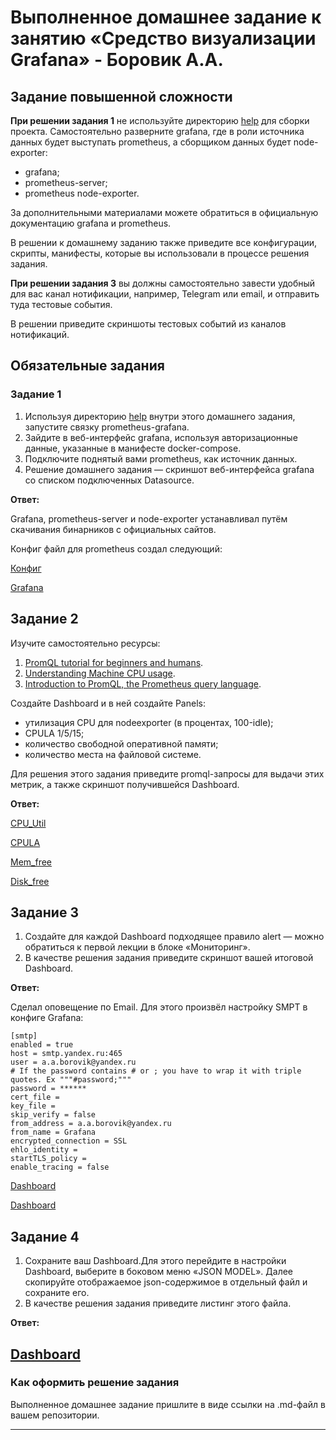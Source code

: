 # Выполненное домашнее задание к занятию «Средство визуализации Grafana» - Боровик А.А.

## Задание повышенной сложности

**При решении задания 1** не используйте директорию [help](./help) для сборки проекта. Самостоятельно разверните grafana, где в роли источника данных будет выступать prometheus, а сборщиком данных будет node-exporter:

- grafana;
- prometheus-server;
- prometheus node-exporter.

За дополнительными материалами можете обратиться в официальную документацию grafana и prometheus.

В решении к домашнему заданию также приведите все конфигурации, скрипты, манифесты, которые вы 
использовали в процессе решения задания.

**При решении задания 3** вы должны самостоятельно завести удобный для вас канал нотификации, например, Telegram или email, и отправить туда тестовые события.

В решении приведите скриншоты тестовых событий из каналов нотификаций.

## Обязательные задания

### Задание 1
 
1. Используя директорию [help](./help) внутри этого домашнего задания, запустите связку prometheus-grafana.
2. Зайдите в веб-интерфейс grafana, используя авторизационные данные, указанные в манифесте docker-compose.
3. Подключите поднятый вами prometheus, как источник данных.
4. Решение домашнего задания — скриншот веб-интерфейса grafana со списком подключенных Datasource.

**Ответ:**

Grafana, prometheus-server и node-exporter устанавливал путём скачивания бинарников с официальных сайтов.

Конфиг файл для prometheus создал следующий:

[Конфиг](https://github.com/Lex-Chaos/10-monitoring-03-grafana-hw/blob/main/files/prometheus.yml)

[Grafana](https://github.com/Lex-Chaos/10-monitoring-03-grafana-hw/blob/main/img/Task_1.png)

## Задание 2

Изучите самостоятельно ресурсы:

1. [PromQL tutorial for beginners and humans](https://valyala.medium.com/promql-tutorial-for-beginners-9ab455142085).
2. [Understanding Machine CPU usage](https://www.robustperception.io/understanding-machine-cpu-usage).
3. [Introduction to PromQL, the Prometheus query language](https://grafana.com/blog/2020/02/04/introduction-to-promql-the-prometheus-query-language/).

Создайте Dashboard и в ней создайте Panels:

- утилизация CPU для nodeexporter (в процентах, 100-idle);
- CPULA 1/5/15;
- количество свободной оперативной памяти;
- количество места на файловой системе.

Для решения этого задания приведите promql-запросы для выдачи этих метрик, а также скриншот получившейся Dashboard.

**Ответ:**

[CPU_Util](https://github.com/Lex-Chaos/10-monitoring-03-grafana-hw/blob/main/img/Task_2-CPU_Util.png)

[CPULA](https://github.com/Lex-Chaos/10-monitoring-03-grafana-hw/blob/main/img/Task_2-CPULA.png)

[Mem_free](https://github.com/Lex-Chaos/10-monitoring-03-grafana-hw/blob/main/img/Task_2-Mem_free.png)

[Disk_free](https://github.com/Lex-Chaos/10-monitoring-03-grafana-hw/blob/main/img/Task_2-Disk_free.png)

## Задание 3

1. Создайте для каждой Dashboard подходящее правило alert — можно обратиться к первой лекции в блоке «Мониторинг».
2. В качестве решения задания приведите скриншот вашей итоговой Dashboard.

**Ответ:**

Сделал оповещение по Email. Для этого произвёл настройку SMPT в конфиге Grafana:

```
[smtp]
enabled = true
host = smtp.yandex.ru:465
user = a.a.borovik@yandex.ru
# If the password contains # or ; you have to wrap it with triple quotes. Ex """#password;"""
password = ******
cert_file =
key_file =
skip_verify = false
from_address = a.a.borovik@yandex.ru
from_name = Grafana
encrypted_connection = SSL
ehlo_identity =
startTLS_policy =
enable_tracing = false
```

[Dashboard](https://github.com/Lex-Chaos/10-monitoring-03-grafana-hw/blob/main/img/Task_3-Dashboard.png)

[Dashboard](https://github.com/Lex-Chaos/10-monitoring-03-grafana-hw/blob/main/img/Task_3-Alert.png)

## Задание 4

1. Сохраните ваш Dashboard.Для этого перейдите в настройки Dashboard, выберите в боковом меню «JSON MODEL». Далее скопируйте отображаемое json-содержимое в отдельный файл и сохраните его.
2. В качестве решения задания приведите листинг этого файла.

**Ответ:**

[Dashboard](https://github.com/Lex-Chaos/10-monitoring-03-grafana-hw/blob/main/files/My_Dashboard.json)
---

### Как оформить решение задания

Выполненное домашнее задание пришлите в виде ссылки на .md-файл в вашем репозитории.

---

